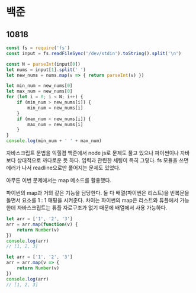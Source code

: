# 백준

## 10818

```javascript
const fs = require('fs')
const input = fs.readFileSync('/dev/stdin').toString().split('\n')

const N = parseInt(input[0])
let nums = input[1].split(' ')
let new_nums = nums.map(v => { return parseInt(v) })

let min_num = new_nums[0]
let max_num = new_nums[0]
for (let i = 0; i < N; i++) {
    if (min_num > new_nums[i]) {
        min_num = new_nums[i]
    }
    if (max_num < new_nums[i]) {
        max_num = new_nums[i]
    }
}
console.log(min_num + ' ' + max_num)
```



자바스크립트 문법을 익힐겸 백준에서 node js로 문제도 풀고 있으나 파이썬이나 자바보다 상대적으로 까다로운 듯 하다. 입력과 관련한 세팅이 특히 그렇다. fs 모듈을 쓰면 에러가 나서 readline으로만 풀어지는 문제도 있었다.

아무튼 이번 문제에서는 map 메소드를 활용했다.

파이썬의 map과 거의 같은 기능을 담당한다. 둘 다 배열(파이썬은 리스트)을 반복문을 돌면서 요소를 1 : 1 매핑을 시켜준다. 차이는 파이썬의 map은 리스트와 튜플에서 가능한데 자바스크립트는 튜플 자료구조가 없기 때문에 배열에서 사용 가능하다.

```javascript
let arr = ['1', '2', '3']
arr = arr.map(function(v) {
    return Number(v)
})
console.log(arr)
// [1, 2, 3]
```

```javascript
let arr = ['1', '2', '3']
arr = arr.map(v => {
    return Number(v)
})
console.log(arr)
// [1, 2, 3]
```

